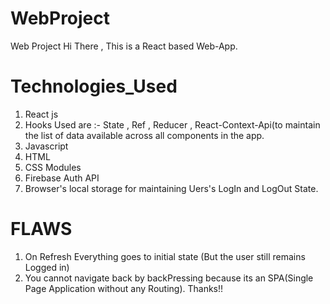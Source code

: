 # WebProject
Web Project
 Hi There , This is a React based Web-App.
 # Technologies_Used
 1. React js
 2. Hooks Used are :- State , Ref , Reducer , React-Context-Api(to maintain the list of data available across all components in the app.
 3. Javascript 
 4. HTML
 5. CSS Modules
 6. Firebase Auth API
 7. Browser's local storage for maintaining Uers's LogIn and LogOut State.
 # FLAWS
 1. On Refresh Everything goes to initial state (But the user still remains Logged in)
 2. You cannot navigate back by backPressing because its an SPA(Single Page Application without any Routing).
                                                              Thanks!!
 
